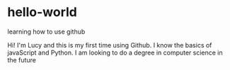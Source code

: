 # hello-world
learning how to use github

Hi! I'm Lucy and this is my first time using Github. I know the basics of javaScript and Python. I am looking to do a degree in computer science in the future
